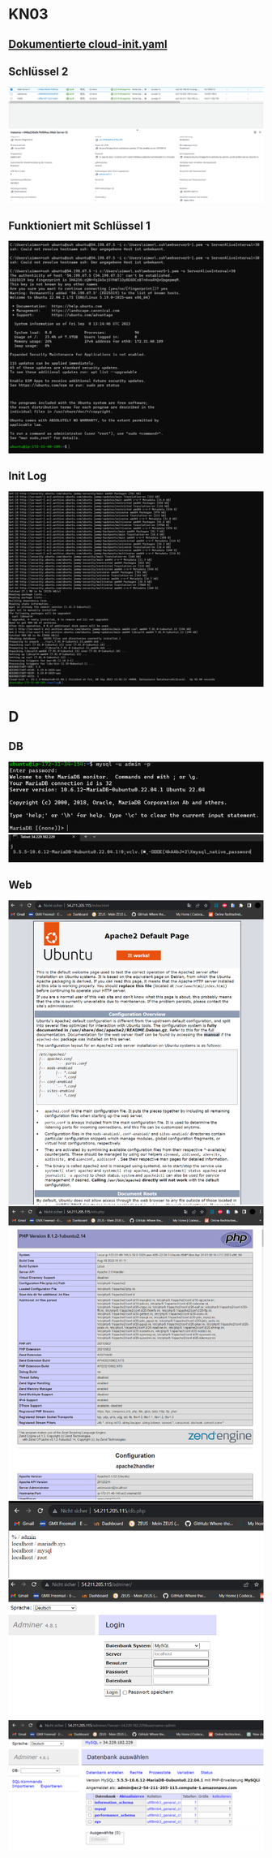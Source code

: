 # KN03

## [Dokumentierte cloud-init.yaml](https://github.com/simonstreuli/Modul-346/blob/master/KN03/cloud-init.yaml)

## Schlüssel 2

<img src="./images/details.png">

## Funktioniert mit Schlüssel 1

<img src="./images/succsess.png">

## Init Log

<img src="./images/log.png">

# D

## DB

<img src="./images/db-terminal.png">
<img src="./images/telnet.png">

## Web

<img src="./images/index.png">
<img src="./images/info.php.png">
<img src="./images/dbphp.png">
<img src="./images/adminer.png">
<img src="./images/loggedin.png">
